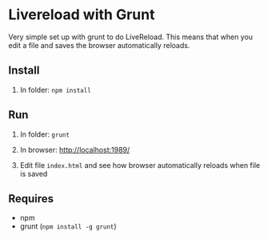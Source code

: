 Livereload with Grunt
=====================

Very simple set up with grunt to do LiveReload. This means that when you edit a file and saves the browser automatically reloads.

## Install
1. In folder:
`npm install`

## Run

1. In folder:
`grunt`

2. In browser:
[http://localhost:1989/](http://localhost:1989/)

3. Edit file `index.html` and see how browser automatically reloads when file is saved

## Requires
- npm
- grunt (`npm install -g grunt`)
